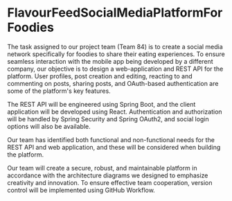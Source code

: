# FlavourFeedSocialMediaPlatformForFoodies

The task assigned to our project team (Team 84) is to create a social media network specifically for foodies to share their eating experiences. To ensure seamless interaction with the mobile app being developed by a different company, our objective is to design a web-application and REST API for the platform. User profiles, post creation and editing, reacting to and commenting on posts, sharing posts, and OAuth-based authentication are some of the platform's key features. 
 
The REST API will be engineered using Spring Boot, and the client application will be developed using React. Authentication and authorization will be handled by Spring Security and Spring OAuth2, and social login options will also be available. 
 
Our team has identified both functional and non-functional needs for the REST API and web application, and these will be considered when building the platform. 
 
Our team will create a secure, robust, and maintainable platform in accordance with the architecture diagrams we designed to emphasize creativity and innovation. To ensure effective team cooperation, version control will be implemented using GitHub Workflow.

